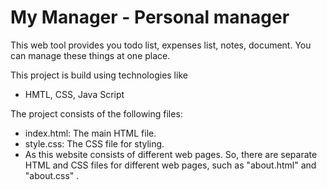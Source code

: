 # My Manager - Personal manager

This web tool provides you todo list, expenses list, notes, document. You can manage these things at one place.

This project is build using technologies like
- HMTL, CSS, Java Script

The project consists of the following files:
- index.html: The main HTML file.
- style.css: The CSS file for styling.
- As this website consists of different web pages. So, there are separate HTML and CSS files for different web pages, such as "about.html" and "about.css" .
